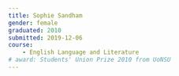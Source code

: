 ```yaml
---
title: Sophie Sandham
gender: female
graduated: 2010
submitted: 2019-12-06
course:
	- English Language and Literature 
# award: Students' Union Prize 2010 from UoNSU
---
```

